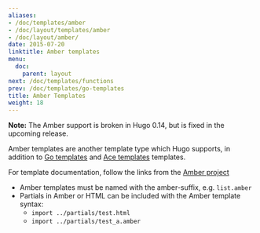 ```yaml
---
aliases:
- /doc/templates/amber
- /doc/layout/templates/amber
- /doc/layout/amber/
date: 2015-07-20
linktitle: Amber templates
menu:
  doc:
    parent: layout
next: /doc/templates/functions
prev: /doc/templates/go-templates
title: Amber Templates
weight: 18
---
```


**Note:** The Amber support is broken in Hugo 0.14, but is fixed in the upcoming release.

Amber templates are another template type which Hugo supports, in addition to [Go templates](/doc/templates/go-templates) and [Ace templates](/doc/templates/ace-templates) templates.

For template documentation, follow the links from the [Amber project](https://github.com/eknkc/amber)

* Amber templates must be named with the amber-suffix, e.g. `list.amber`
* Partials in Amber or HTML can be included with the Amber template syntax:
	* `import ../partials/test.html `
	* `import ../partials/test_a.amber `


